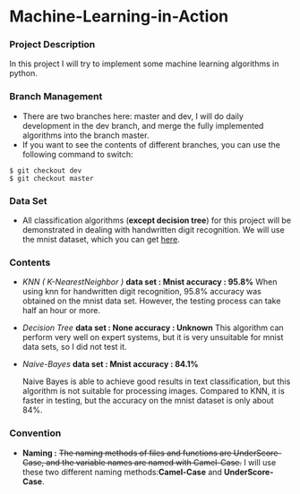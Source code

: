 # Machine-Learning-in-Action
### Project Description
In this project I will try to implement some machine learning algorithms in python.
### Branch Management
* There are two branches here: master and dev, I will do daily development in the dev branch, and merge the fully implemented algorithms into the branch master.
* If you want to see the contents of different branches, you can use the following command to switch:
```
$ git checkout dev
$ git checkout master
```
### Data Set
* All classification algorithms (**except decision tree**) for this project will be demonstrated in dealing with handwritten digit recognition. We will use the mnist dataset, which you can get [here](http://yann.lecun.com/exdb/mnist/).

### Contents
* *KNN ( K-NearestNeighbor )*
  **data set : Mnist
  accuracy : 95.8%**
  When using knn for handwritten digit recognition, 95.8% accuracy was obtained on the mnist data set. However, the testing process can take half an hour or more.

* *Decision Tree*
  **data set : None
  accuracy : Unknown**
  This algorithm can perform very well on expert systems, but it is very unsuitable for mnist data sets, so I did not test it.
* *Naive-Bayes*
  **data set : Mnist
  accuracy : 84.1%**
  
  Naive Bayes is able to achieve good results in text classification, but this algorithm is not suitable for processing images. Compared to KNN, it is faster in testing, but the accuracy on the mnist dataset is only about 84%.

### Convention
* **Naming :** ~~The naming methods of files and functions are UnderScore-Case, and the variable names are named with Camel-Case.~~ I will use these two different naming methods:**Camel-Case** and **UnderScore-Case**.
  